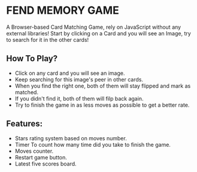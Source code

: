 # FEND MEMORY GAME
A Browser-based Card Matching Game, rely on JavaScript without any external libraries! Start by clicking on a Card and you will see an Image, try to search for it in the other cards!

## How To Play?
* Click on any card and you will see an image.
* Keep searching for this image's peer in other cards.
* When you find the right one, both of them will stay flipped and mark as matched.
* If you didn't find it, both of them will filp back again.
* Try to finish the game in as less moves as possible to get a better rate.

## Features:
* Stars rating system based on moves number.
* Timer To count how many time did you take to finish the game.
* Moves counter.
* Restart game button.
* Latest five scores board.
